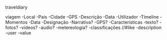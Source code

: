 traveldiary


viagem
  -Local
    -Pais
    -Cidade
    -GPS
  -Descrição
  -Data
  -Utilizador
  -Timeline
    -Momentos
      -Data
      -Designação
      -Narrativa?
      -GPS?
      -Caracteristicas
        -texto?
        -fotos?
        -videos?
        -audio?
        -metereologia?
      -classificações //#like
        -description
        -user
        -value

